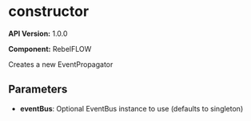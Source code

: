 # constructor

**API Version:** 1.0.0

**Component:** RebelFLOW

Creates a new EventPropagator

## Parameters

- **eventBus**: Optional EventBus instance to use (defaults to singleton)

